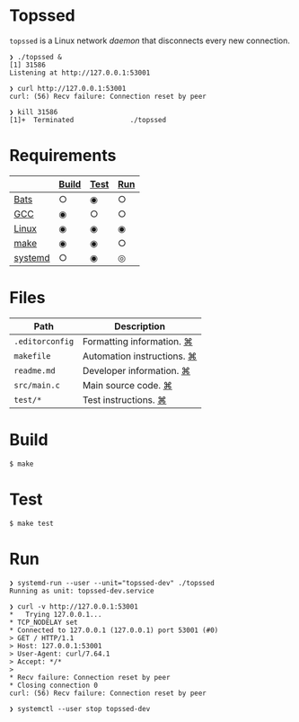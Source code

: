 # Topssed

`topssed` is a Linux network _daemon_ that disconnects every new connection.

```
❯ ./topssed &
[1] 31586
Listening at http://127.0.0.1:53001

❯ curl http://127.0.0.1:53001
curl: (56) Recv failure: Connection reset by peer

❯ kill 31586
[1]+  Terminated              ./topssed
```

# Requirements

&nbsp; | [Build](#Build) | [Test](#Test) | [Run](#Run)
-|-|-|-
[Bats](https://github.com/bats-core/bats-core) | ○ | ◉ | ○
[GCC](https://www.gnu.org/software/gcc/) | ◉ | ○ | ○
[Linux](https://www.kernel.org/) | ◉ | ◉ | ◉
[make](https://www.gnu.org/software/make/) | ◉ | ◉ | ○
[systemd](https://freedesktop.org/wiki/Software/systemd/) | ○ | ◉ | ◎

# Files

Path | Description
-|-
`.editorconfig` | Formatting information. [⌘](https://editorconfig.org/)
`makefile` | Automation instructions. [⌘](https://www.gnu.org/software/make/manual/make.html)
`readme.md` | Developer information. [⌘](https://github.github.com/gfm/)
`src/main.c` | Main source code. [⌘](https://www.gnu.org/software/gnu-c-manual/gnu-c-manual.html)
`test/*` | Test instructions. [⌘](https://github.com/bats-core/bats-core#writing-tests)

# Build

```
$ make
```

# Test

```
$ make test
```

# Run

```
❯ systemd-run --user --unit="topssed-dev" ./topssed
Running as unit: topssed-dev.service

❯ curl -v http://127.0.0.1:53001
*   Trying 127.0.0.1...
* TCP_NODELAY set
* Connected to 127.0.0.1 (127.0.0.1) port 53001 (#0)
> GET / HTTP/1.1
> Host: 127.0.0.1:53001
> User-Agent: curl/7.64.1
> Accept: */*
>
* Recv failure: Connection reset by peer
* Closing connection 0
curl: (56) Recv failure: Connection reset by peer

❯ systemctl --user stop topssed-dev
```
